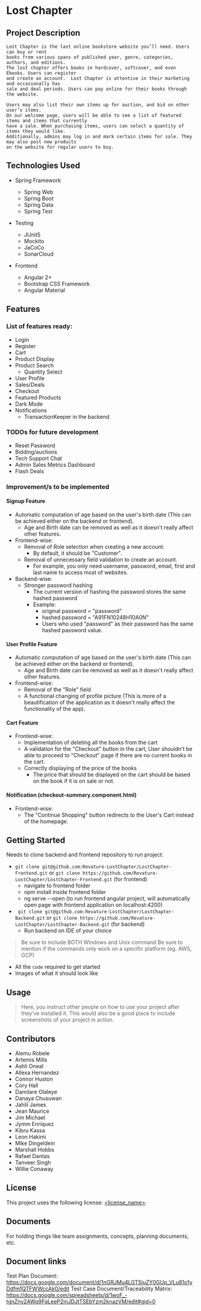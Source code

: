 # Lost Chapter

## Project Description

	Lost Chapter is the last online bookstore website you’ll need. Users can buy or rent
	books from various spans of published year, genre, categories, authors, and editions.
	The lost chapter offers books in hardcover, softcover, and even Ebooks. Users can register
	and create an account. 	Lost Chapter is attentive in their marketing and occasionally has
	sale and deal periods. Users can pay online for their books through the website.

    Users may also list their own items up for auction, and bid on other user’s items.
	On our welcome page, users will be able to see a list of featured items and items that currently
	have a sale. When purchasing items, users can select a quantity of items they would like.
	Additionally, admins may log in and mark certain items for sale. They may also post new products
	on the website for regular users to buy.

## Technologies Used

* Spring Framework
	- Spring Web
	- Spring Boot
	- Spring Data
	- Spring Test

* Testing
	- JUnit5
	- Mockito
	- JaCoCo
	- SonarCloud

* Frontend
	- Angular 2+
	- Bootstrap CSS Framework
	- Angular Material

## Features

### List of features ready:
* Login
* Register
* Cart
* Product Display
* Product Search
	* Quantity Select
* User Profile
* Sales/Deals
* Checkout
* Featured Products
* Dark Mode
* Notifications
	* TransactionKeeper in the backend

### TODOs for future development
* Reset Password
* Bidding/auctions
* Tech Support Chat
* Admin Sales Metrics Dashboard
* Flash Deals

### Improvement/s to be implemented
#### Signup Feature
* Automatic computation of age based on the user's birth date (This can be achieved either on the backend or frontend).
	* Age and Birth date can be removed as well as it doesn't really affect other features.
* Frontend-wise:
	* Removal of Role selection when creating a new account.
		* By default, it should be "Customer".
	* Removal of unnecessary field validation to create an account.
		* For example, you only need username, password, email, first and last name to access most of websites.
* Backend-wise:
	* Stronger password hashing
		* The current version of hashing the password stores the same hashed password
		* Example:
			* original password = "password"
			* hashed password = "A91FN10248H10A0N"
			* Users who used "password" as their password has the same hashed password value.

#### User Profile Feature
* Automatic computation of age based on the user's birth date (This can be achieved either on the backend or frontend).
	* Age and Birth date can be removed as well as it doesn't really affect other features.
* Frontend-wise:
	* Removal of the "Role" field
	* A functional changing of profile picture (This is more of a beautification of the application as it doesn't really affect the functionality of the app).
#### Cart Feature
* Frontend-wise:
	* Implementation of deleting all the books from the cart
	* A validation for the "Checkout" button in the cart, User shouldn't be able to proceed to "Checkout" page if there are no current books in the cart.
	* Correctly displaying of the price of the books
		* The price that should be displayed on the cart should be based on the book if it is on sale or not.
#### Notification (checkout-summary.component.html)
* Frontend-wise:
	* The "Continue Shopping" button redirects to the User's Cart instead of the homepage.

## Getting Started

Needs to clone backend and frontend repository to run project:
*  ```git clone git@github.com:Revature-LostChapter/LostChapter-Frontend.git``` or ```git clone https://github.com/Revature-LostChapter/LostChapter-Frontend.git``` (for frontend)
	* navigate to frontend folder
	* npm install inside frontend folder
	* ng serve --open (to run frontend angular project, will automatically open page with frontend application on localhost:4200)
* ``` git clone git@github.com:Revature-LostChapter/LostChapter-Backend.git```  or ```git clone https://github.com/Revature-LostChapter/LostChapter-Backend.git``` (for backend)
  * Run backend on IDE of your choice

> Be sure to include BOTH Windows and Unix command
> Be sure to mention if the commands only work on a specific platform (eg. AWS, GCP)

- All the `code` required to get started
- Images of what it should look like

## Usage

> Here, you instruct other people on how to use your project after they’ve installed it. This would also be a good place to include screenshots of your project in action.

## Contributors

- Alemu Robele
- Artemis Mills
- Ashli Oneal
- Allexa Hernandez
- Connor Huston
- Cory Hall
- Damilare Olaleye
- Danaya Chusuwan
- Jahlil James
- Jean Maurice
- Jim Michael
- Jymm Enriquez
- Kibru Kassa
- Leon Hakimi
- Mike Dingeldein
- Marshall Hobbs
- Rafael Dantas
- Tanveer Singh
- Willie Conaway

## License

This project uses the following license: [<license_name>](<link>).

## Documents
For holding things like team assignments, concepts, planning documents, etc.

## Document links
Test Plan Document: https://docs.google.com/document/d/1nGRJMu4LGTSjuZY0GUp_VLu81o1yDdfm1QTFWWccAk0/edit
Test Case Document/Traceability Matrix: https://docs.google.com/spreadsheets/d/1woF_-tgnZny2AWq9FqLeeP2inJDJtTSEbYzm2knazVM/edit#gid=0
